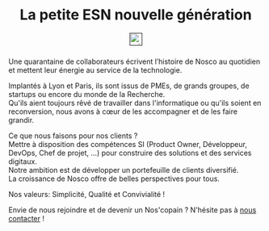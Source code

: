 <h1 align="center">La petite ESN nouvelle génération</h1>

<div align="center">
  <a href="" >
    <img src="https://img.shields.io/static/v1?message=LinkedIn&logo=linkedin&label=&color=0077B5&logoColor=white&labelColor=&style=for-the-badge" height="25" alt="rejoint nous sur linkedin"/>
    </a>
</div>

###

<p align="left">
Une quarantaine de collaborateurs écrivent l’histoire de Nosco au quotidien et mettent leur énergie au service de la technologie.
</p>
<p align="left">
Implantés à Lyon et Paris, ils sont issus de PMEs, de grands groupes, de startups ou encore du monde de la Recherche.<br/>
Qu'ils aient toujours rêvé de travailler dans l'informatique ou qu'ils soient en reconversion, nous avons à cœur de les accompagner et de les faire grandir.
</p>
<p align="left">
Ce que nous faisons pour nos clients ?<br/>
Mettre à disposition des compétences SI (Product Owner, Développeur, DevOps, Chef de projet, …) pour construire des solutions et des services digitaux.<br/>
Notre ambition est de développer un portefeuille de clients diversifié.<br/>
La croissance de Nosco offre de belles perspectives pour tous.
</p>
<p align="left">
Nos valeurs: Simplicité, Qualité et Convivialité !
</p>
<p align="left">
Envie de nous rejoindre et de devenir un Nos'copain ? N'hésite pas à <a href="https://nosco.tech/contact/">nous contacter</a> !
</p>

